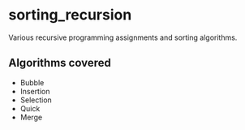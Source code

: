 # sorting_recursion
Various recursive programming assignments and sorting algorithms. 

## Algorithms covered
* Bubble
* Insertion
* Selection 
* Quick
* Merge
